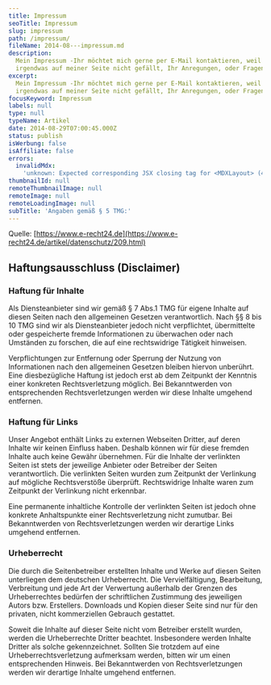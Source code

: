 ```yaml
---
title: Impressum
seoTitle: Impressum
slug: impressum
path: /impressum/
fileName: 2014-08---impressum.md
description:
  Mein Impressum -Ihr möchtet mich gerne per E-Mail kontaktieren, weil Euch
  irgendwas auf meiner Seite nicht gefällt, Ihr Anregungen, oder Fragen habt.
excerpt:
  Mein Impressum -Ihr möchtet mich gerne per E-Mail kontaktieren, weil Euch
  irgendwas auf meiner Seite nicht gefällt, Ihr Anregungen, oder Fragen habt.
focusKeyword: Impressum
labels: null
type: null
typeName: Artikel
date: 2014-08-29T07:00:45.000Z
status: publish
isWerbung: false
isAffiliate: false
errors:
  invalidMdx:
    'unknown: Expected corresponding JSX closing tag for <MDXLayout> (43:0)'
thumbnailId: null
remoteThumbnailImage: null
remoteImage: null
remoteLoadingImage: null
subTitle: 'Angaben gemäß § 5 TMG:'
---
```


Quelle:
[https://www.e-recht24.de](https://www.e-recht24.de/artikel/datenschutz/209.html)

## Haftungsausschluss (Disclaimer)

### Haftung für Inhalte

Als Diensteanbieter sind wir gemäß § 7 Abs.1 TMG für eigene Inhalte auf diesen
Seiten nach den allgemeinen Gesetzen verantwortlich. Nach §§ 8 bis 10 TMG sind
wir als Diensteanbieter jedoch nicht verpflichtet, übermittelte oder
gespeicherte fremde Informationen zu überwachen oder nach Umständen zu forschen,
die auf eine rechtswidrige Tätigkeit hinweisen.

Verpflichtungen zur Entfernung oder Sperrung der Nutzung von Informationen nach
den allgemeinen Gesetzen bleiben hiervon unberührt. Eine diesbezügliche Haftung
ist jedoch erst ab dem Zeitpunkt der Kenntnis einer konkreten Rechtsverletzung
möglich. Bei Bekanntwerden von entsprechenden Rechtsverletzungen werden wir
diese Inhalte umgehend entfernen.

### Haftung für Links

Unser Angebot enthält Links zu externen Webseiten Dritter, auf deren Inhalte wir
keinen Einfluss haben. Deshalb können wir für diese fremden Inhalte auch keine
Gewähr übernehmen. Für die Inhalte der verlinkten Seiten ist stets der jeweilige
Anbieter oder Betreiber der Seiten verantwortlich. Die verlinkten Seiten wurden
zum Zeitpunkt der Verlinkung auf mögliche Rechtsverstöße überprüft.
Rechtswidrige Inhalte waren zum Zeitpunkt der Verlinkung nicht erkennbar.

Eine permanente inhaltliche Kontrolle der verlinkten Seiten ist jedoch ohne
konkrete Anhaltspunkte einer Rechtsverletzung nicht zumutbar. Bei Bekanntwerden
von Rechtsverletzungen werden wir derartige Links umgehend entfernen.

### Urheberrecht

Die durch die Seitenbetreiber erstellten Inhalte und Werke auf diesen Seiten
unterliegen dem deutschen Urheberrecht. Die Vervielfältigung, Bearbeitung,
Verbreitung und jede Art der Verwertung außerhalb der Grenzen des Urheberrechtes
bedürfen der schriftlichen Zustimmung des jeweiligen Autors bzw. Erstellers.
Downloads und Kopien dieser Seite sind nur für den privaten, nicht kommerziellen
Gebrauch gestattet.

Soweit die Inhalte auf dieser Seite nicht vom Betreiber erstellt wurden, werden
die Urheberrechte Dritter beachtet. Insbesondere werden Inhalte Dritter als
solche gekennzeichnet. Sollten Sie trotzdem auf eine Urheberrechtsverletzung
aufmerksam werden, bitten wir um einen entsprechenden Hinweis. Bei Bekanntwerden
von Rechtsverletzungen werden wir derartige Inhalte umgehend entfernen.
